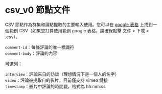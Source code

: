 # csv_v0 節點文件

CSV 節點作為群集和論點提取的主要輸入使用。您可以在 [google 表格](https://docs.google.com/spreadsheets/d/1k8L1M9Ptxz_fBlZlGe0f-X4wCRIfmmRrISLy3c5EqUk/edit#gid=0) 上找到一個範例 CSV（如果您打算使用範例 google 表格，請確保點擊 文件 > 下載 > .csv）。

`comment-id`：每條評論的唯一標識符  
`comment-body`：評論的內容

可選列：

`interview`：評論來自的訪談（理想情況下是一個人的名字）  
`video`：評論被提取自的影片，目前僅支持 vimeo 鏈接  
`timestamp`：影片中評論的時間戳，格式為 hh:mm:ss